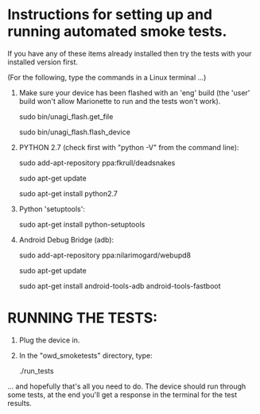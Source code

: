 Instructions for setting up and running automated smoke tests.
==============================================================

If you have any of these items already installed then try the tests with your installed version first.


(For the following, type the commands in a Linux terminal ...)

1. Make sure your device has been flashed with an 'eng' build (the 'user' build 
   won't allow Marionette to run and the tests won't work).

    sudo bin/unagi_flash.get_file
    
    sudo bin/unagi_flash.flash_device


2. PYTHON 2.7 (check first with "python -V" from the command line):

    sudo add-apt-repository ppa:fkrull/deadsnakes
    
    sudo apt-get update
    
    sudo apt-get install python2.7


3. Python 'setuptools':
    
    sudo apt-get install python-setuptools


4. Android Debug Bridge (adb):

    sudo add-apt-repository ppa:nilarimogard/webupd8
    
    sudo apt-get update
    
    sudo apt-get install android-tools-adb android-tools-fastboot

	

RUNNING THE TESTS:
==================

1. Plug the device in.

2. In the "owd_smoketests" directory, type:

    ./run_tests
    
    
... and hopefully that's all you need to do. The device should run through some tests, at the end you'll
get a response in the terminal for the test results.
